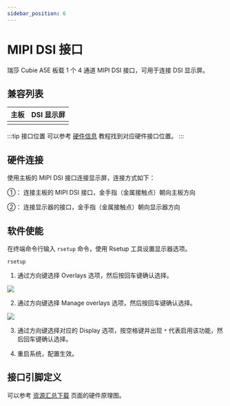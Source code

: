 ```yaml
---
sidebar_position: 6
---
```


# MIPI DSI 接口

瑞莎 Cubie A5E 板载 1 个 4 通道 MIPI DSI 接口，可用于连接 DSI 显示屏。

## 兼容列表

| 主板 | DSI 显示屏 |
| ---- | ---------- |
|      |            |

:::tip 接口位置
可以参考 [硬件信息](./hardware_info.md) 教程找到对应硬件接口位置。
:::

## 硬件连接

使用主板的 MIPI DSI 接口连接显示屏，连接方式如下：

①： 连接主板的 MIPI DSI 接口，金手指（金属接触点）朝向主板方向

②： 连接显示器的接口，金手指（金属接触点）朝向显示器方向

## 软件使能

在终端命令行输入 `rsetup` 命令，使用 Rsetup 工具设置显示器选项。

<NewCodeBlock tip="radxa@device$" type="device">

```
rsetup
```

</NewCodeBlock>

1. 通过方向键选择 Overlays 选项，然后按回车键确认选择。

<div style={{ textAlign: "center" }}>
  <img
    src="/img/common/radxa-os/system-config/rsetup-overlays.webp"
    style={{ width: "100%", maxWidth: "1200px" }}
  />
</div>

2. 通过方向键选择 Manage overlays 选项，然后按回车键确认选择。

<div style={{ textAlign: "center" }}>
  <img
    src="/img/common/radxa-os/system-config/rsetup-overlays-manage.webp"
    style={{ width: "100%", maxWidth: "1200px" }}
  />
</div>

3. 通过方向键选择对应的 Display 选项，按空格键并出现 `*` 代表启用该功能，然后回车键确认选择。

4. 重启系统，配置生效。

## 接口引脚定义

可以参考 [资源汇总下载](../download.md) 页面的硬件原理图。
